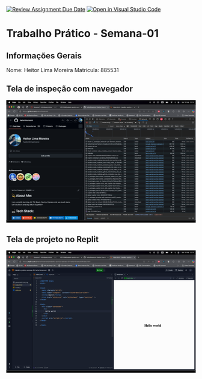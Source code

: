 [![Review Assignment Due Date](https://classroom.github.com/assets/deadline-readme-button-22041afd0340ce965d47ae6ef1cefeee28c7c493a6346c4f15d667ab976d596c.svg)](https://classroom.github.com/a/egWsXDcZ)
[![Open in Visual Studio Code](https://classroom.github.com/assets/open-in-vscode-2e0aaae1b6195c2367325f4f02e2d04e9abb55f0b24a779b69b11b9e10269abc.svg)](https://classroom.github.com/online_ide?assignment_repo_id=18222091&assignment_repo_type=AssignmentRepo)
# Trabalho Prático - Semana-01

## Informações Gerais
Nome: Heitor Lima Moreira
Matricula: 885531

## Tela de inspeção com navegador

![Print da tela de network](./networkprint.png)

## Tela de projeto no Replit

![Print dela hello world](./helloworldprint.png)
